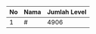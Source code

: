| No | Nama            | Jumlah Level |
|----|-----------------|--------------|
| 1  | #    |    4906        |
